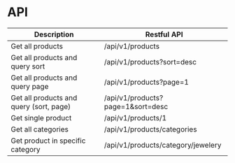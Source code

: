 # API

| Description | Restful API |
|------------------|-------------------|
| Get all products| /api/v1/products|
| Get all products and query sort | /api/v1/products?sort=desc|
| Get all products and query page |/api/v1/products?page=1|
| Get all products and query (sort, page) | /api/v1/products?page=1&sort=desc |
| Get single product |  /api/v1/products/1 |
| Get all categories|/api/v1/products/categories|
|Get product in specific category| /api/v1/products/category/jewelery|

